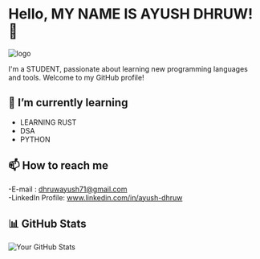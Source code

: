 # Hello, MY NAME IS AYUSH DHRUW! 👋

![logo](https://github.com/Dhruw08/Dhruw08/blob/main/compiling-code.gif)

I'm a STUDENT, passionate about learning new programming languages and tools. Welcome to my GitHub profile!

## 🔭 I’m currently learning

- LEARNING RUST
- DSA
- PYTHON

## 📫 How to reach me

-E-mail : dhruwayush71@gmail.com\
-LinkedIn Profile: www.linkedin.com/in/ayush-dhruw

## 📊 GitHub Stats

![Your GitHub Stats](https://github-readme-stats.vercel.app/api?username=Dhruw08&show_icons=true&theme=radical)
